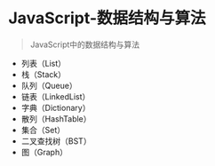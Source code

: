 # JavaScript-数据结构与算法
> JavaScript中的数据结构与算法

- 列表（List）
- 栈（Stack）
- 队列（Queue）
- 链表（LinkedList）
- 字典（Dictionary）
- 散列（HashTable）
- 集合（Set）
- 二叉查找树（BST）
- 图（Graph）

